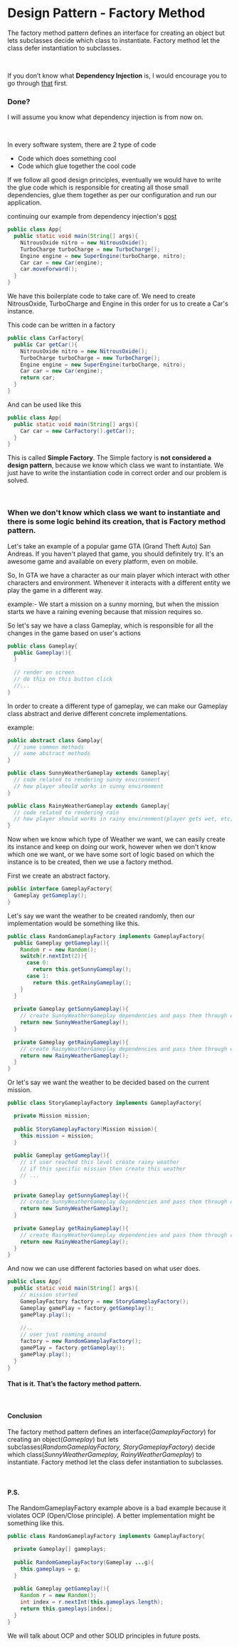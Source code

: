 # Design Pattern - Factory Method

The factory method pattern defines an interface for creating an object but lets subclasses decide which class to instantiate. Factory method let the class defer instantiation to subclasses.

<br>

If you don’t know what **Dependency Injection** is, I would encourage you to go through [that](http://aatishrana.com/blog/dependency-injection) first.

### Done?
I will assume you know what dependency injection is from now on.

<br>

In every software system, there are 2 type of code
 * Code which does something cool
 * Code which glue together the cool code

If we follow all good design principles, eventually we would have to write the glue code which is responsible for creating all those small dependencies, glue them together as per our configuration and run our application.

continuing our example from dependency injection's [post](http://aatishrana.com/blog/dependency-injection) 

```java
public class App{
  public static void main(String[] args){
    NitrousOxide nitro = new NitrousOxide();
    TurboCharge turboCharge = new TurboCharge();
    Engine engine = new SuperEngine(turboCharge, nitro);
    Car car = new Car(engine);
    car.moveForward();
  }
}
```
We have this boilerplate code to take care of. We need to create NitrousOxide, TurboCharge and Engine in this order for us to create a Car's instance.

This code can be written in a factory

```java
public class CarFactory{
  public Car getCar(){
    NitrousOxide nitro = new NitrousOxide();
    TurboCharge turboCharge = new TurboCharge();
    Engine engine = new SuperEngine(turboCharge, nitro);
    Car car = new Car(engine);
    return car;
  }
}
```

And can be used like this

```java
public class App{
  public static void main(String[] args){
    Car car = new CarFactory().getCar();
  }
}
```

This is called **Simple Factory**. The Simple factory is **not considered a design pattern**, because we know which class we want to instantiate. We just have to write the instantiation code in correct order and our problem is solved.

<br>

### When we don't know which class we want to instantiate and there is some logic behind its creation, that is Factory method pattern.

Let's take an example of a popular game GTA (Grand Theft Auto) San Andreas. If you haven't played that game, you should definitely try. It's an awesome game and available on every platform, even on mobile.

So, In GTA we have a character as our main player which interact with other characters and environment. Whenever it interacts with a different entity we play the game in a different way.

example:- We start a mission on a sunny morning, but when the mission starts we have a raining evening because that mission requires so.

So let's say we have a class Gameplay, which is responsible for all the changes in the game based on user's actions

```java
public class Gameplay{
  public Gameplay(){
  }
    
  // render on screen
  // do this on this button click
  //...
}
```

In order to create a different type of gameplay, we can make our Gameplay class abstract and derive different concrete implementations.

example:

```java
public abstract class Gamplay{
  // some common methods
  // some abstract methods
} 
```

```java
public class SunnyWeatherGameplay extends Gameplay{
  // code related to rendering sunny environment
  // how player should works in sunny environment
}
```

```java
public class RainyWeatherGameplay extends Gameplay{
  // code related to rendering rain
  // how player should works in rainy environment(player gets wet, etc)
}
```

Now when we know which type of Weather we want, we can easily create its instance and keep on doing our work, however when we don't know which one we want, or we have some sort of logic based on which the instance is to be created, then we use a factory method.

First we create an abstract factory.

```java
public interface GameplayFactory{
  Gameplay getGameplay();
}
```

Let's say we want the weather to be created randomly, then our implementation would be something like this.

```java
public class RandomGameplayFactory implements GameplayFactory{
  public Gameplay getGameplay(){
    Random r = new Random();
    switch(r.nextInt(2)){
      case 0:
        return this.getSunnyGameplay();
      case 1:
        return this.getRainyGameplay();
    }
  }
  
  private Gameplay getSunnyGameplay(){
    // create SunnyWeatherGameplay dependencies and pass them through constructor
    return new SunnyWeatherGameplay();
  }
  
  private Gameplay getRainyGameplay(){
    // create RainyWeatherGameplay dependencies and pass them through constructor
    return new RainyWeatherGameplay();
  }
}
```

Or let's say we want the weather to be decided based on the current mission.

```java
public class StoryGameplayFactory implements GameplayFactory{

  private Mission mission;
  
  public StoryGameplayFactory(Mission mission){
    this.mission = mission;
  }
  
  public Gameplay getGameplay(){
    // if user reached this level create rainy weather
    // if this specific mission then create this weather
    // ...
  }
  
  private Gameplay getSunnyGameplay(){
    // create SunnyWeatherGameplay dependencies and pass them through constructor
    return new SunnyWeatherGameplay();
  }
  
  private Gameplay getRainyGameplay(){
    // create RainyWeatherGameplay dependencies and pass them through constructor
    return new RainyWeatherGameplay();
  }
}
```

And now we can use different factories based on what user does.

```java
public class App{
  public static void main(String[] args){
    // mission started
    GameplayFactory factory = new StoryGameplayFactory();
    Gameplay gamePlay = factory.getGameplay();
    gamePlay.play();
    
    //..
    // user just roaming around
    factory = new RandomGameplayFactory();
    gamePlay = factory.getGameplay();
    gamePlay.play();
  }
}
```

#### That is it. That’s the factory method pattern.

<br>

#### Conclusion

The factory method pattern defines an interface(*GameplayFactory*) for creating an object(*Gameplay*) but lets subclasses(*RandomGameplayFactory, StoryGameplayFactory*) decide which class(*SunnyWeatherGameplay, RainyWeatherGameplay*) to instantiate. Factory method let the class defer instantiation to subclasses.

<br>

#### P.S.
The RandomGameplayFactory example above is a bad example because it violates OCP (Open/Close principle). A better implementation might be something like this.


```java
public class RandomGameplayFactory implements GameplayFactory{

  private Gameplay[] gameplays;
  
  public RandomGameplayFactory(Gameplay ...g){
    this.gameplays = g;
  }
  
  public Gameplay getGameplay(){
    Random r = new Random();
    int index = r.nextInt(this.gameplays.length);
    return this.gameplays[index];
  }
}
```

We will talk about OCP and other SOLID principles in future posts.
